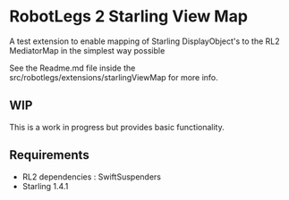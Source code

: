 # RobotLegs 2 Starling View Map

A test extension to enable mapping of Starling DisplayObject's to
the RL2 MediatorMap in the simplest way possible

See the Readme.md file inside the src/robotlegs/extensions/starlingViewMap for more info.

## WIP

This is a work in progress but provides basic functionality.

## Requirements

+ RL2 dependencies : SwiftSuspenders
+ Starling 1.4.1
